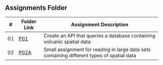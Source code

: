 ##  Assignments Folder

|   #   | Folder Link | Assignment Description |
| :---: | ----------- | ---------------------- |
|  01  | [P01](https://github.com/apwarren/5443-Spatial-DB-Warren/tree/master/Assignments/P01) | Create an API that queries a database containing volcanic spatial data |
|  02  | [P02A](https://github.com/apwarren/5443-Spatial-DB-Warren/tree/master/Assignments/P02A) | Small assignment for reading in large data sets containing different types of spatial data |
